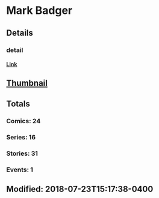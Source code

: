 # Mark  Badger 
## Details
### detail
#### [Link](http://marvel.com/comics/creators/3652/mark_badger?utm_campaign=apiRef&utm_source=225578a89fc76f3d20fbffda5d17a88d)
## [Thumbnail](http://i.annihil.us/u/prod/marvel/i/mg/b/40/image_not_available.jpg)
## Totals
### Comics: 24
### Series: 16
### Stories: 31
### Events: 1
## Modified: 2018-07-23T15:17:38-0400